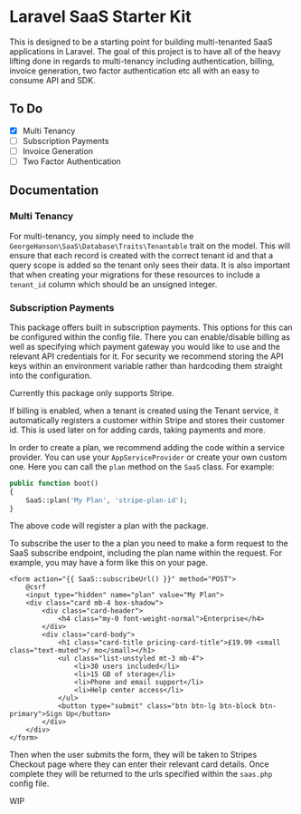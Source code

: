 # Laravel SaaS Starter Kit

This is designed to be a starting point for building multi-tenanted SaaS applications in Laravel. The goal of this project
is to have all of the heavy lifting done in regards to multi-tenancy including authentication, billing, invoice generation,
two factor authentication etc all with an easy to consume API and SDK.

## To Do
- [x] Multi Tenancy
- [ ] Subscription Payments
- [ ] Invoice Generation
- [ ] Two Factor Authentication

## Documentation

### Multi Tenancy
For multi-tenancy, you simply need to include the `GeorgeHanson\SaaS\Database\Traits\Tenantable` trait on the model. This
will ensure that each record is created with the correct tenant id and that a query scope is added so the tenant only sees
their data. It is also important that when creating your migrations for these resources to include a `tenant_id` column which
should be an unsigned integer.

### Subscription Payments

This package offers built in subscription payments. This options for this can be configured within the config file.
There you can enable/disable billing as well as specifying which payment gateway you would like to use and the relevant
API credentials for it. For security we recommend storing the API keys within an environment variable rather than hardcoding
them straight into the configuration.

Currently this package only supports Stripe.

If billing is enabled, when a tenant is created using the Tenant service, it automatically registers a customer within
Stripe and stores their customer id. This is used later on for adding cards, taking payments and more.

In order to create a plan, we recommend adding the code within a service provider. You can use your `AppServiceProvider`
or create your own custom one. Here you can call the `plan` method on the `SaaS` class. For example:

```php
public function boot()
{
    SaaS::plan('My Plan', 'stripe-plan-id');
}
```

The above code will register a plan with the package.

To subscribe the user to the a plan you need to make a form request to the SaaS subscribe endpoint, including the plan
name within the request. For example, you may have a form like this on your page.

```blade
<form action="{{ SaaS::subscribeUrl() }}" method="POST">
    @csrf
    <input type="hidden" name="plan" value="My Plan">
    <div class="card mb-4 box-shadow">
        <div class="card-header">
            <h4 class="my-0 font-weight-normal">Enterprise</h4>
        </div>
        <div class="card-body">
            <h1 class="card-title pricing-card-title">£19.99 <small class="text-muted">/ mo</small></h1>
            <ul class="list-unstyled mt-3 mb-4">
                <li>30 users included</li>
                <li>15 GB of storage</li>
                <li>Phone and email support</li>
                <li>Help center access</li>
            </ul>
            <button type="submit" class="btn btn-lg btn-block btn-primary">Sign Up</button>
        </div>
    </div>
</form>
```

Then when the user submits the form, they will be taken to Stripes Checkout page where they can enter their relevant card
details. Once complete they will be returned to the urls specified within the `saas.php` config file.

WIP
